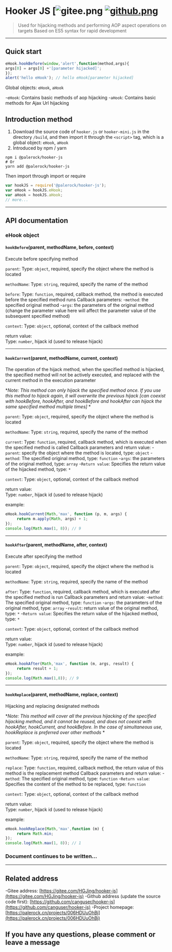 # Hooker JS [![gitee.png](https://palerock.cn/api-provider/files/view?identity=L2FydGljbGUvaW1hZ2UvMjAyMDA2MjkxNTQyMTMwNzVXcWZyU2dTbC5wbmc=&winghooker-js-js/ ) [![github.png](https://palerock.cn/api-provider/files/view?identity=L2FydGljbGUvaW1hZ2UvMjAyMDA2MjkxNjU3NDkzMDkybWNLRXhHMi5wbmc=&w=15)](https://github.com/cang)

> Used for hijacking methods and performing AOP aspect operations
on targets Based on ES5 syntax for rapid development

----------

## Quick start

```javascript
eHook.hookBefore(window,'alert',function(method,args){
args[0] = args[0] +'[parameter hijacked]';
});
alert('hello eHook'); // hello eHook[parameter hijacked]
```

Global objects: `eHook`, `aHook`

 -`eHook`: Contains basic methods of aop hijacking
 -`aHook`: Contains basic methods for Ajax Url hijacking
 
## Introduction method
1. Download the source code of `hooker.js` or `hooker-mini.js` in the directory `/build`, and then import it through the `<script>` tag, which is a global object: `eHook`, `aHook `
2. Introduced by npm / yarn
```shell script
npm i @palerock/hooker-js
# Or
yarn add @palerock/hooker-js
```
Then import through import or require
```javascript
var hookJS = require('@palerock/hooker-js');
var eHook = hookJS.eHook;
var aHook = hookJS.aHook;
// more...
```
----------

## API documentation
### eHook object
#### `hookBefore`(parent, methodName, before, context)

Execute before specifying method

`parent`:
Type: `object`, required, specify the object where the method is located

`methodName`:
Type: `string`, required, specify the name of the method

`before`:
Type: `function`, required, callback method, the method is executed before the specified method runs
Callback parameters:
-`method`: the specified original method
-`args`: the parameters of the original method (change the parameter value here will affect the parameter value of the subsequent specified method)

`context`:
Type: `object`, optional, context of the callback method

return value:  
Type: `number`, hijack id (used to release hijack)


----------
#### `hookCurrent`(parent, methodName, current, context)
The operation of the hijack method, when the specified method is hijacked, the specified method will not be actively executed, and replaced with the current method in the execution parameter

**Note: This method can only hijack the specified method once. If you use this method to hijack again, it will overwrite the previous hijack [can coexist with hookBefore, hookAfter, and hookBefore and hookAfter can hijack the same specified method multiple times]* *

`parent`:
Type: `object`, required, specify the object where the method is located

`methodName`:
Type: `string`, required, specify the name of the method

`current`:
Type: `function`, required, callback method, which is executed when the specified method is called
Callback parameters and return value:
-`parent`: specify the object where the method is located, type: `object`
-`method`: The specified original method, type: `function`
-`args`: the parameters of the original method, type: `array`
-`Return value`: Specifies the return value of the hijacked method, type: `*`

`context`:
Type: `object`, optional, context of the callback method

return value:  
Type: `number`, hijack id (used to release hijack)

example:  
```javascript
eHook.hookCurrent(Math,'max', function (p, m, args) {
     return m.apply(Math, args) + 1;
});
console.log(Math.max(1, 8)); // 9
```

----------

#### `hookAfter`(parent, methodName, after, context)

Execute after specifying the method

`parent`:
Type: `object`, required, specify the object where the method is located

`methodName`:
Type: `string`, required, specify the name of the method

`after`:
Type: `function`, required, callback method, which is executed after the specified method is run
Callback parameters and return value:
-`method`: The specified original method, type: `function`
-`args`: the parameters of the original method, type: `array`
-`result`: return value of the original method, type: `*`
-`Return value`: Specifies the return value of the hijacked method, type: `*`

`context`:
Type: `object`, optional, context of the callback method

return value:  
Type: `number`, hijack id (used to release hijack)

example:
```javascript
eHook.hookAfter(Math,'max', function (m, args, result) {
     return result + 1;
});
console.log(Math.max(1,8)); // 9
```

----------

#### `hookReplace`(parent, methodName, replace, context)

Hijacking and replacing designated methods

**Note: This method will cover all the previous hijacking of the specified hijacking method, and it cannot be reused, and does not coexist with hookAfter, hookCurrent, and hookBefore. In the case of simultaneous use, hookReplace is preferred over other methods* *

`parent`:
Type: `object`, required, specify the object where the method is located

`methodName`:
Type: `string`, required, specify the name of the method

`replace`:
Type: `function`, required, callback method, the return value of this method is the replacement method
Callback parameters and return value:
-`method`: The specified original method, type: `function`
-`Return value`: Specifies the content of the method to be replaced, type: `function`

`context`:
Type: `object`, optional, context of the callback method

return value:  
Type: `number`, hijack id (used to release hijack)

example:  
```javascript
eHook.hookReplace(Math,'max',function (m) {
     return Math.min;
});
console.log(Math.max(1, 8)); // 1
```
### Document continues to be written...
----------

## Related address
-Gitee address: [https://gitee.com/HGJing/hooker-js](https://gitee.com/HGJing/hooker-js)
-Github address (update the source code first): [https://github.com/canguser/hooker-js](https://github.com/canguser/hooker-js)
-Project homepage: [https://palerock.cn/projects/006HDUuOhBj](https://palerock.cn/projects/006HDUuOhBj)
## If you have any questions, please comment or leave a message

